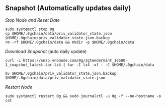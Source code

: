 ## Snapshot (Automatically updates daily)
_Stop Node and Reset Date_
```
sudo systemctl stop 0g
cp $HOME/.0gchain/data/priv_validator_state.json $HOME/.0gchain/priv_validator_state.json.backup
rm -rf $HOME/.0gchain/data && mkdir -p $HOME/.0gchain/data
```
_Download Snapshot_ (auto daily update)
```
curl -L https://snap.vnbnode.com/0g/zgtendermint_16600-1_snapshot_latest.tar.lz4 | tar -I lz4 -xf - -C $HOME/.0gchain/data
```
```
mv $HOME/.0gchain/priv_validator_state.json.backup $HOME/.0gchain/data/priv_validator_state.json
```
_Restart Node_
```
sudo systemctl restart 0g && sudo journalctl -u 0g -f --no-hostname -o cat
```
